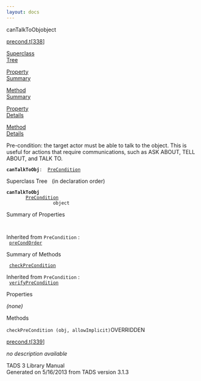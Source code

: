 ```yaml
---
layout: docs
---
```

<span class="title">canTalkToObj</span><span class="type">object</span>

[precond.t](../file/precond.t.html)\[[338](../source/precond.t.html#338)\]

[Superclass  
Tree](#_SuperClassTree_)

[Property  
Summary](#_PropSummary_)

[Method  
Summary](#_MethodSummary_)

[Property  
Details](#_Properties_)

[Method  
Details](#_Methods_)

<div class="fdesc">

Pre-condition: the target actor must be able to talk to the object. This
is useful for actions that require communications, such as ASK ABOUT,
TELL ABOUT, and TALK TO.

**`canTalkToObj`**` :   `[`PreCondition`](../object/PreCondition.html)

</div>

<span id="_SuperClassTree_"></span>

<div class="mjhd">

<span class="hdln">Superclass Tree</span>   (in declaration order)

</div>

**`canTalkToObj`**  
`         `[`PreCondition`](../object/PreCondition.html)  
`                 object`  
<span id="_PropSummary_"></span>

<div class="mjhd">

<span class="hdln">Summary of Properties</span>  

</div>

` `

Inherited from `PreCondition` :  
` `[`preCondOrder`](../object/PreCondition.html#preCondOrder)`  `

<span id="_MethodSummary_"></span>

<div class="mjhd">

<span class="hdln">Summary of Methods</span>  

</div>

` `[`checkPreCondition`](#checkPreCondition)`  `

Inherited from `PreCondition` :  
` `[`verifyPreCondition`](../object/PreCondition.html#verifyPreCondition)`  `

<span id="_Properties_"></span>

<div class="mjhd">

<span class="hdln">Properties</span>  

</div>

*(none)* <span id="_Methods_"></span>

<div class="mjhd">

<span class="hdln">Methods</span>  

</div>

<span id="checkPreCondition"></span>

`checkPreCondition (obj, allowImplicit)`<span class="rem">OVERRIDDEN</span>

[precond.t](../file/precond.t.html)\[[339](../source/precond.t.html#339)\]

<div class="desc">

*no description available*

</div>

<div class="ftr">

TADS 3 Library Manual  
Generated on 5/16/2013 from TADS version 3.1.3

</div>
